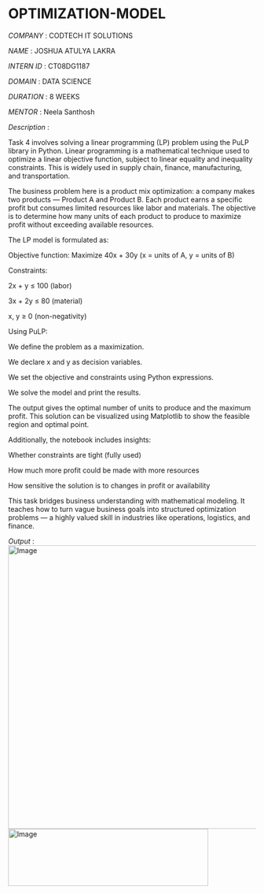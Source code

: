 # OPTIMIZATION-MODEL

*COMPANY* : CODTECH IT SOLUTIONS

*NAME* : JOSHUA ATULYA LAKRA

*INTERN ID* : CT08DG1187

*DOMAIN* : DATA SCIENCE

*DURATION* : 8 WEEKS

*MENTOR* : Neela Santhosh

*Description* :

Task 4 involves solving a linear programming (LP) problem using the PuLP library in Python. Linear programming is a mathematical technique used to optimize a linear objective function, subject to linear equality and inequality constraints. This is widely used in supply chain, finance, manufacturing, and transportation.

The business problem here is a product mix optimization: a company makes two products — Product A and Product B. Each product earns a specific profit but consumes limited resources like labor and materials. The objective is to determine how many units of each product to produce to maximize profit without exceeding available resources.

The LP model is formulated as:

Objective function: Maximize 40x + 30y (x = units of A, y = units of B)

Constraints:

2x + y ≤ 100 (labor)

3x + 2y ≤ 80 (material)

x, y ≥ 0 (non-negativity)

Using PuLP:

We define the problem as a maximization.

We declare x and y as decision variables.

We set the objective and constraints using Python expressions.

We solve the model and print the results.

The output gives the optimal number of units to produce and the maximum profit. This solution can be visualized using Matplotlib to show the feasible region and optimal point.

Additionally, the notebook includes insights:

Whether constraints are tight (fully used)

How much more profit could be made with more resources

How sensitive the solution is to changes in profit or availability

This task bridges business understanding with mathematical modeling. It teaches how to turn vague business goals into structured optimization problems — a highly valued skill in industries like operations, logistics, and finance.


*Output* :
<img width="718" height="576" alt="Image" src="https://github.com/user-attachments/assets/ab5c9db7-ba2a-4ad6-8b7b-d9ef50153978" />
<img width="407" height="116" alt="Image" src="https://github.com/user-attachments/assets/e1977916-5d3a-4cbe-be8a-67afb12a5179" />
